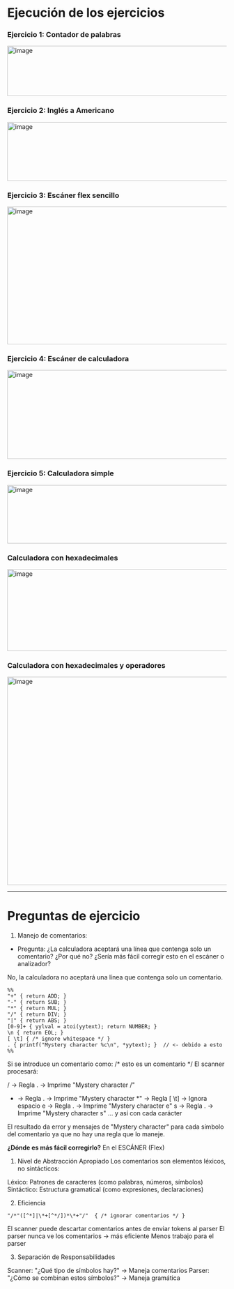 # Ejecución de los ejercicios

### Ejercicio 1: Contador de palabras

<img width="584" height="115" alt="image" src="https://github.com/user-attachments/assets/47638622-df62-41ef-8b30-969d1fabcea7" />

### Ejercicio 2: Inglés a Americano

<img width="592" height="135" alt="image" src="https://github.com/user-attachments/assets/e915f631-5855-464a-97c6-554cb4e6c790" />

### Ejercicio 3: Escáner flex sencillo

<img width="591" height="316" alt="image" src="https://github.com/user-attachments/assets/6521b0bd-f001-47b3-91b9-e37bbab9a21c" />

### Ejercicio 4: Escáner de calculadora

<img width="592" height="204" alt="image" src="https://github.com/user-attachments/assets/47059465-84e5-4ee1-8b78-1f2416ce7e40" />

### Ejercicio 5: Calculadora simple

<img width="742" height="134" alt="image" src="https://github.com/user-attachments/assets/b24c8eaa-5669-4ab0-b3b7-e5756504ac7a" />

### Calculadora con hexadecimales

<img width="729" height="188" alt="image" src="https://github.com/user-attachments/assets/6c8add6d-be77-42d5-a888-3f7dceec960c" />

### Calculadora con hexadecimales y operadores

<img width="729" height="478" alt="image" src="https://github.com/user-attachments/assets/cdbf5824-ff19-484b-9af1-ebe52248cae2" />


---
# Preguntas de ejercicio

1. Manejo de comentarios:

- Pregunta: ¿La calculadora aceptará una línea que contenga solo un comentario? ¿Por qué no? ¿Sería más fácil corregir esto en el escáner o analizador?

No, la calculadora no aceptará una línea que contenga solo un comentario.

```
%%
"+" { return ADD; }
"-" { return SUB; }
"*" { return MUL; }
"/" { return DIV; }
"|" { return ABS; }
[0-9]+ { yylval = atoi(yytext); return NUMBER; }
\n { return EOL; }
[ \t] { /* ignore whitespace */ }
. { printf("Mystery character %c\n", *yytext); }  // <- debido a esto
%%

```

Si se introduce un comentario como: /* esto es un comentario */
El scanner procesará:

/ → Regla . → Imprime "Mystery character /"
* → Regla . → Imprime "Mystery character *"
  → Regla [ \t] → Ignora espacio
e → Regla . → Imprime "Mystery character e"
s → Regla . → Imprime "Mystery character s"
... y así con cada carácter

El resultado da error y mensajes de "Mystery character" para cada símbolo del comentario ya que no hay una regla que lo maneje.

**¿Dónde es más fácil corregirlo?**
En el ESCÁNER (Flex)
1. Nivel de Abstracción Apropiado
Los comentarios son elementos léxicos, no sintácticos:

Léxico: Patrones de caracteres (como palabras, números, símbolos)
Sintáctico: Estructura gramatical (como expresiones, declaraciones)

2. Eficiencia

```
"/*"([^*]|\*+[^*/])*\*+"/"  { /* ignorar comentarios */ }

```

El scanner puede descartar comentarios antes de enviar tokens al parser
El parser nunca ve los comentarios → más eficiente
Menos trabajo para el parser

3. Separación de Responsabilidades

Scanner: "¿Qué tipo de símbolos hay?" → Maneja comentarios
Parser: "¿Cómo se combinan estos símbolos?" → Maneja gramática
